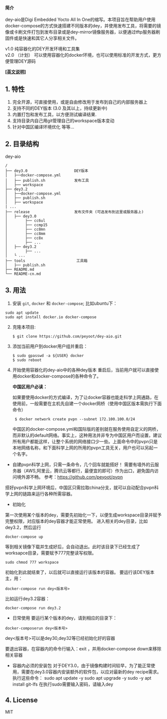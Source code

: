 #### 简介
dey-aio是Digi Embedded Yocto All In One的缩写。本项目旨在帮助用户使用docker-compose的方式快速搭建不同版本的dey，并使用发布工具，将需要的镜像或卡刷文件打包到发布目录或是dey-mirror镜像服务器，以便通过tftp服务器刷固件或是快速和其它人分享相关文件。

v1.0  纯容器化的DEY开发环境和工具集   
v2.0 （计划） 可以使用容器化的docker环境，也可以使用标准的开发方式，更方便管理DEY源码

**[[英文说明]](README.md)**

## 1. 特性
1. 完全开源，可直接使用，或是自由修改用于发布到自己的内部服务器上
2. 支持不同的DEY版本 (3.0 及其以上，持续更新中)
3. 内置打包和发布工具，以方便测试编译结果.
4. 支持目录内自己用git管理自己的workspace版本变动
5. 针对中国区编译环境优化
等等...
## 2.  目录结构
dey-aio
```
/
├── dey3.0                     DEY版本
│   ├──docker-compose.yml      
│   ├── publish.sh             发布工具
│   ├── workspace
├── dey3.2
│   ├──docker-compose.yml
│   ├── publish.sh
│   ├── workspace
| ...
├── release                    发布文件夹 (可选发布到这里或服务器上)
│   ├── dey3.0                   
│        ├── cc6ul
│        ├── ccmp15
│        ├── cc8mn
│        ├── cc8mm
│        ├── cc8x
│        ├── ...
│   ├── dey3.2                   
│        ├── ...
│   └ ...
├── tools                       工具箱
│   ├── publish.sh
├── README.md
└── README-cn.md

```
## 3. 用法
1. 安装 `git`, `docker` 和 `docker-compose`;
比如ubuntu下：
```shell
sudo apt update
sudo apt install docker.io docker-compose
```
2. 克隆本项目:
    ```
    $ git clone https://github.com/peyoot/dey-aio.git
    ```
3. 添加当前用户到docker用户组并重启：
    ```
    $ sudo gpasswd -a ${USER} docker
    $ sudo reboot
    ```
4. 开始使用容器化的dey-aio中的各种dey版本
   重启后，当前用户就可以直接使用docker和docker-compose的各种命令了。

   **中国区用户必读：**

   如果要使用docker的方式编译，为了让docker容器也能走科学上网通路，在使用前，一般需要在主机先自建一个docker网桥（使用中国区版本需执行下面命令）
   ```
    $ docker network create pvpn --subnet 172.100.100.0/24
   ```
   中国区的docker-compose.yml和国际版的差别就在服务使用自定义的网桥，而非默认的default网络。事实上，这种用法并非专为中国区用户而设置，建议所有用户都能这样，让整个系统的网络接口少一些。上面命令中的pvpn只是本地网络名称，和下面科学上网的所用的pvpn工具无关，用户也可以另起一个名字。

  * 自建pvpn科学上网，只需一条命令，几个回车就能搭好！
    需要有墙外的云服务器（AWS,阿里云，腾讯云等都行，最便宜的即可）作为出口，避免国内访问境外源不畅。
    参考：https://github.com/peyoot/pvpn

  搭好pvpn科学上网环境后，中国区只需拉取china分支，就可以自动配合pvpn科学上网的链路来运行各种所需容器。
   
  * 初始化
  
  
  第一次使用某个版本的dey，需要先初始化一下，以便生成workspace目录并赋予完整权限，对应版本的dey容器才能正常使用。
  进入相关的dey目录，比如dey3.2，然后运行
  ```
docker-compose up
```
等到相关镜像下载并生成好后，会自动退出。此时该目录下已经生成了worksapce目录，需要赋予777完整读写权限。

```
sudo chmod 777 workspace
```
初始化到此就结束了，以后就可以直接运行该版本的容器。
要运行该DEY版本主，用：

```
docker-compose run dey<版本号>
```
比如运行dey3.2容器：

```
docker-compose run dey3.2
```
  * 日常使用
要运行某个版本的dey，请到相应的目录下：

```
docker-composerun dey<版本号>
```
dey<版本号>可以是dey30,dey32等已经初始化好的容器

要退出容器，在容器内的命令行输入：exit ，并用docker-compose down来移除相关容器

   * 容器内必须的安装包
对于DEY3.0，由于镜像构建时间较早，为了能正常使用，需要在dey3.0容器内安装额外的软件包，以应对最新的dey recipe需求。
执行这些命令：
sudo apt update -y
sudo apt upgrade -y
sudo -y apt install git-lfs
在执行sudo需要输入密码，请输入dey



## 4. License
MIT
